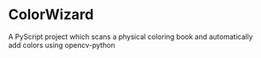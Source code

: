 # ColorWizard
A PyScript project which scans a physical coloring book and automatically add colors using opencv-python
